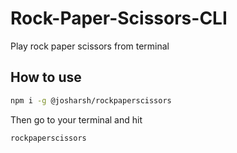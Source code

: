 # Rock-Paper-Scissors-CLI
Play rock paper scissors from terminal

## How to use
```bash
npm i -g @josharsh/rockpaperscissors
```

Then go to your terminal and hit
```bash
rockpaperscissors
```